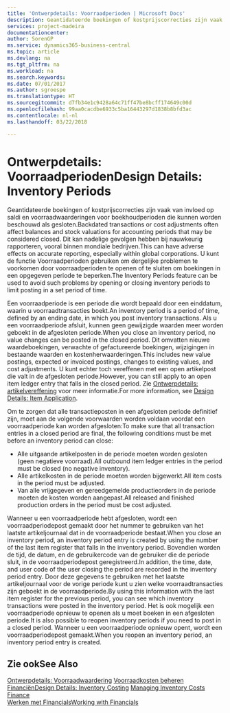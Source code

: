 ```yaml
---
title: 'Ontwerpdetails: Voorraadperioden | Microsoft Docs'
description: Geantidateerde boekingen of kostprijscorrecties zijn vaak van invloed op saldi en voorraadwaarderingen voor boekhoudperioden die kunnen worden beschouwd als gesloten. Dit kan nadelige gevolgen hebben bij nauwkeurig rapporteren, vooral binnen mondiale bedrijven. U kunt de functie Voorraadperioden gebruiken om dergelijke problemen te voorkomen door voorraadperioden te openen of te sluiten om boekingen in een opgegeven periode te beperken.
services: project-madeira
documentationcenter: 
author: SorenGP
ms.service: dynamics365-business-central
ms.topic: article
ms.devlang: na
ms.tgt_pltfrm: na
ms.workload: na
ms.search.keywords: 
ms.date: 07/01/2017
ms.author: sgroespe
ms.translationtype: HT
ms.sourcegitcommit: d7fb34e1c9428a64c71ff47be8bcff174649c00d
ms.openlocfilehash: 99aa0cacdbe6933c5ba16443297d1838b8bfd3ac
ms.contentlocale: nl-nl
ms.lasthandoff: 03/22/2018

---
```

# <a name="design-details-inventory-periods"></a><span data-ttu-id="2bef5-105">Ontwerpdetails: Voorraadperioden</span><span class="sxs-lookup"><span data-stu-id="2bef5-105">Design Details: Inventory Periods</span></span>
<span data-ttu-id="2bef5-106">Geantidateerde boekingen of kostprijscorrecties zijn vaak van invloed op saldi en voorraadwaarderingen voor boekhoudperioden die kunnen worden beschouwd als gesloten.</span><span class="sxs-lookup"><span data-stu-id="2bef5-106">Backdated transactions or cost adjustments often affect balances and stock valuations for accounting periods that may be considered closed.</span></span> <span data-ttu-id="2bef5-107">Dit kan nadelige gevolgen hebben bij nauwkeurig rapporteren, vooral binnen mondiale bedrijven.</span><span class="sxs-lookup"><span data-stu-id="2bef5-107">This can have adverse effects on accurate reporting, especially within global corporations.</span></span> <span data-ttu-id="2bef5-108">U kunt de functie Voorraadperioden gebruiken om dergelijke problemen te voorkomen door voorraadperioden te openen of te sluiten om boekingen in een opgegeven periode te beperken.</span><span class="sxs-lookup"><span data-stu-id="2bef5-108">The Inventory Periods feature can be used to avoid such problems by opening or closing inventory periods to limit posting in a set period of time.</span></span>  

 <span data-ttu-id="2bef5-109">Een voorraadperiode is een periode die wordt bepaald door een einddatum, waarin u voorraadtransacties boekt.</span><span class="sxs-lookup"><span data-stu-id="2bef5-109">An inventory period is a period of time, defined by an ending date, in which you post inventory transactions.</span></span> <span data-ttu-id="2bef5-110">Als u een voorraadperiode afsluit, kunnen geen gewijzigde waarden meer worden geboekt in de afgesloten periode.</span><span class="sxs-lookup"><span data-stu-id="2bef5-110">When you close an inventory period, no value changes can be posted in the closed period.</span></span> <span data-ttu-id="2bef5-111">Dit omvatten nieuwe waardeboekingen, verwachte of gefactureerde boekingen, wijzigingen in bestaande waarden en kostenherwaarderingen.</span><span class="sxs-lookup"><span data-stu-id="2bef5-111">This includes new value postings, expected or invoiced postings, changes to existing values, and cost adjustments.</span></span> <span data-ttu-id="2bef5-112">U kunt echter toch vereffenen met een open artikelpost die valt in de afgesloten periode.</span><span class="sxs-lookup"><span data-stu-id="2bef5-112">However, you can still apply to an open item ledger entry that falls in the closed period.</span></span> <span data-ttu-id="2bef5-113">Zie [Ontwerpdetails: artikelvereffening](design-details-item-application.md) voor meer informatie.</span><span class="sxs-lookup"><span data-stu-id="2bef5-113">For more information, see [Design Details: Item Application](design-details-item-application.md).</span></span>  

 <span data-ttu-id="2bef5-114">Om te zorgen dat alle transactieposten in een afgesloten periode definitief zijn, moet aan de volgende voorwaarden worden voldaan voordat een voorraadperiode kan worden afgesloten:</span><span class="sxs-lookup"><span data-stu-id="2bef5-114">To make sure that all transaction entries in a closed period are final, the following conditions must be met before an inventory period can close:</span></span>  

-   <span data-ttu-id="2bef5-115">Alle uitgaande artikelposten in de periode moeten worden gesloten (geen negatieve voorraad).</span><span class="sxs-lookup"><span data-stu-id="2bef5-115">All outbound item ledger entries in the period must be closed (no negative inventory).</span></span>  
-   <span data-ttu-id="2bef5-116">Alle artikelkosten in de periode moeten worden bijgewerkt.</span><span class="sxs-lookup"><span data-stu-id="2bef5-116">All item costs in the period must be adjusted.</span></span>  
-   <span data-ttu-id="2bef5-117">Van alle vrijgegeven en gereedgemelde productieorders in de periode moeten de kosten worden aangepast.</span><span class="sxs-lookup"><span data-stu-id="2bef5-117">All released and finished production orders in the period must be cost adjusted.</span></span>  

 <span data-ttu-id="2bef5-118">Wanneer u een voorraadperiode hebt afgesloten, wordt een voorraadperiodepost gemaakt door het nummer te gebruiken van het laatste artikeljournaal dat in de voorraadperiode bestaat.</span><span class="sxs-lookup"><span data-stu-id="2bef5-118">When you close an inventory period, an inventory period entry is created by using the number of the last item register that falls in the inventory period.</span></span> <span data-ttu-id="2bef5-119">Bovendien worden de tijd, de datum, en de gebruikercode van de gebruiker die de periode sluit, in de voorraadperiodepost geregistreerd.</span><span class="sxs-lookup"><span data-stu-id="2bef5-119">In addition, the time, date, and user code of the user closing the period are recorded in the inventory period entry.</span></span> <span data-ttu-id="2bef5-120">Door deze gegevens te gebruiken met het laatste artikeljournaal voor de vorige periode kunt u zien welke voorraadtransacties zijn geboekt in de voorraadperiode.</span><span class="sxs-lookup"><span data-stu-id="2bef5-120">By using this information with the last item register for the previous period, you can see which inventory transactions were posted in the inventory period.</span></span> <span data-ttu-id="2bef5-121">Het is ook mogelijk een voorraadperiode opnieuw te openen als u moet boeken in een afgesloten periode.</span><span class="sxs-lookup"><span data-stu-id="2bef5-121">It is also possible to reopen inventory periods if you need to post in a closed period.</span></span> <span data-ttu-id="2bef5-122">Wanneer u een voorraadperiode opnieuw opent, wordt een voorraadperiodepost gemaakt.</span><span class="sxs-lookup"><span data-stu-id="2bef5-122">When you reopen an inventory period, an inventory period entry is created.</span></span>  

## <a name="see-also"></a><span data-ttu-id="2bef5-123">Zie ook</span><span class="sxs-lookup"><span data-stu-id="2bef5-123">See Also</span></span>  
 <span data-ttu-id="2bef5-124">[Ontwerpdetails: Voorraadwaardering](design-details-inventory-costing.md) [Voorraadkosten beheren](finance-manage-inventory-costs.md) [Financiën](finance.md)</span><span class="sxs-lookup"><span data-stu-id="2bef5-124">[Design Details: Inventory Costing](design-details-inventory-costing.md) [Managing Inventory Costs](finance-manage-inventory-costs.md) [Finance](finance.md)</span></span>  
 [<span data-ttu-id="2bef5-125">Werken met Financials</span><span class="sxs-lookup"><span data-stu-id="2bef5-125">Working with Financials</span></span>](ui-work-product.md)


